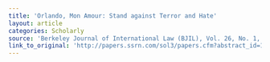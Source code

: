 ```yaml
---
title: 'Orlando, Mon Amour: Stand against Terror and Hate'
layout: article
categories: Scholarly
source: 'Berkeley Journal of International Law (BJIL), Vol. 26, No. 1, pp. 1-61, 2008  Rutgers School of Law-Newark Research Papers No. 032'
link_to_original: 'http://papers.ssrn.com/sol3/papers.cfm?abstract_id=1148284'
---
```


